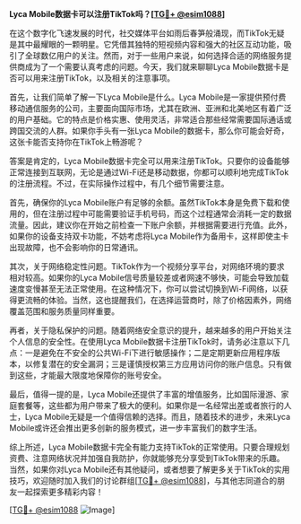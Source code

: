 **Lyca Mobile数据卡可以注册TikTok吗？[[TG💪+ @esim1088](https://t.me/s/esim1088)]**

在这个数字化飞速发展的时代，社交媒体平台如雨后春笋般涌现，而TikTok无疑是其中最耀眼的一颗明星。它凭借其独特的短视频内容和强大的社区互动功能，吸引了全球数亿用户的关注。然而，对于一些用户来说，如何选择合适的网络服务提供商成为了一个需要认真考虑的问题。今天，我们就来聊聊Lyca Mobile数据卡是否可以用来注册TikTok，以及相关的注意事项。

首先，让我们简单了解一下Lyca Mobile是什么。Lyca Mobile是一家提供预付费移动通信服务的公司，主要面向国际市场，尤其在欧洲、亚洲和北美地区有着广泛的用户基础。它的特点是价格实惠、使用灵活，非常适合那些经常需要国际通话或跨国交流的人群。如果你手头有一张Lyca Mobile的数据卡，那么你可能会好奇，这张卡能否支持你在TikTok上畅游呢？

答案是肯定的，Lyca Mobile数据卡完全可以用来注册TikTok。只要你的设备能够正常连接到互联网，无论是通过Wi-Fi还是移动数据，你都可以顺利地完成TikTok的注册流程。不过，在实际操作过程中，有几个细节需要注意。

首先，确保你的Lyca Mobile账户有足够的余额。虽然TikTok本身是免费下载和使用的，但在注册过程中可能需要验证手机号码，而这个过程通常会消耗一定的数据流量。因此，建议你在开始之前检查一下账户余额，并根据需要进行充值。此外，如果你的设备支持双卡功能，不妨考虑将Lyca Mobile作为备用卡，这样即使主卡出现故障，也不会影响你的日常通讯。

其次，关于网络稳定性问题。TikTok作为一个视频分享平台，对网络环境的要求相对较高。如果你的Lyca Mobile信号质量较差或者网速不够快，可能会导致加载速度变慢甚至无法正常使用。在这种情况下，你可以尝试切换到Wi-Fi网络，以获得更流畅的体验。当然，这也提醒我们，在选择运营商时，除了价格因素外，网络覆盖范围和服务质量同样重要。

再者，关于隐私保护的问题。随着网络安全意识的提升，越来越多的用户开始关注个人信息的安全性。在使用Lyca Mobile数据卡注册TikTok时，请务必注意以下几点：一是避免在不安全的公共Wi-Fi下进行敏感操作；二是定期更新应用程序版本，以修复潜在的安全漏洞；三是谨慎授权第三方应用访问你的账户信息。只有做到这些，才能最大限度地保障你的账号安全。

最后，值得一提的是，Lyca Mobile还提供了丰富的增值服务，比如国际漫游、家庭套餐等，这些都为用户带来了极大的便利。如果你是一名经常出差或者旅行的人士，Lyca Mobile无疑是一个值得信赖的选择。而且，随着技术的进步，未来Lyca Mobile或许还会推出更多创新的服务模式，进一步丰富我们的数字生活。

综上所述，Lyca Mobile数据卡完全有能力支持TikTok的正常使用。只要合理规划资费、注意网络状况并加强自我防护，你就能够充分享受到TikTok带来的乐趣。当然，如果你对Lyca Mobile还有其他疑问，或者想要了解更多关于TikTok的实用技巧，欢迎随时加入我们的讨论群组[[TG💪+ @esim1088](https://t.me/s/esim1088)]，与其他志同道合的朋友一起探索更多精彩内容！

[[TG💪+ @esim1088](https://t.me/s/esim1088) ![Image](https://i.postimg.cc/4NQfJmqS/Snipaste-2025-05-13-00-14-12.png)]